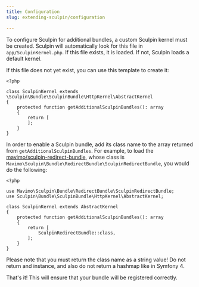 ```yaml
---
title: Configuration
slug: extending-sculpin/configuration

---
```


To configure Sculpin for additional bundles, a custom Sculpin kernel must be
created. Sculpin will automatically look for this file in
`app/SculpinKernel.php`. If this file exists, it is loaded. If not, Sculpin
loads a default kernel.

If this file does not yet exist, you can use this template to create it:

    <?php

    class SculpinKernel extends \Sculpin\Bundle\SculpinBundle\HttpKernel\AbstractKernel
    {
        protected function getAdditionalSculpinBundles(): array
        {
            return [
            ];
        }
    }

In order to enable a Sculpin bundle, add its class name to the array returned
from `getAdditionalSculpinBundles`. For example, to load the
[mavimo/sculpin-redirect-bundle][1], whose class is
`Mavimo\Sculpin\Bundle\RedirectBundle\SculpinRedirectBundle`, you would do
the following:

    <?php

    use Mavimo\Sculpin\Bundle\RedirectBundle\SculpinRedirectBundle;
    use Sculpin\Bundle\SculpinBundle\HttpKernel\AbstractKernel;

    class SculpinKernel extends AbstractKernel
    {
        protected function getAdditionalSculpinBundles(): array
        {
            return [
                SculpinRedirectBundle::class,
            ];
        }
    }

Please note that you must return the class name as a string value! Do not
return and instance, and also do not return a hashmap like in Symfony 4.

That's it! This will ensure that your bundle will be registered correctly.

[1]: https://github.com/mavimo/sculpin-redirect-bundle
